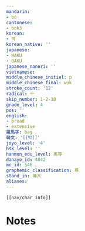 ```yaml
---
mandarin:
- bó
cantonese:
- bok3
korean:
- 박
korean_native: ''
japanese:
- HAKU
- BAKU
japanese_nanori: ''
vietnamese:
middle_chinese_initial: p
middle_chinese_final: wɑk
stroke_count: '12'
radical: 十
skip_number: 1-2-10
grade_level: 4
pos: ''
english:
- broad
- extensive
羅馬字: bag
韓文: '[[박]]'
joyo_level: '4'
hsk_level: ''
hanmun_edu_level: 高等
danayo_id: 4042
mc_id: 546
graphemic_classification: 尃
stand_in: 博大
aliases:
---
```

```meta-bind-embed
[[nav/char_info]]
```

# Notes

